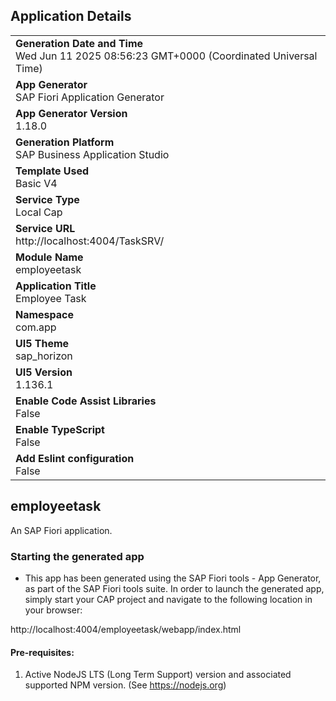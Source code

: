 ## Application Details
|               |
| ------------- |
|**Generation Date and Time**<br>Wed Jun 11 2025 08:56:23 GMT+0000 (Coordinated Universal Time)|
|**App Generator**<br>SAP Fiori Application Generator|
|**App Generator Version**<br>1.18.0|
|**Generation Platform**<br>SAP Business Application Studio|
|**Template Used**<br>Basic V4|
|**Service Type**<br>Local Cap|
|**Service URL**<br>http://localhost:4004/TaskSRV/|
|**Module Name**<br>employeetask|
|**Application Title**<br>Employee Task|
|**Namespace**<br>com.app|
|**UI5 Theme**<br>sap_horizon|
|**UI5 Version**<br>1.136.1|
|**Enable Code Assist Libraries**<br>False|
|**Enable TypeScript**<br>False|
|**Add Eslint configuration**<br>False|

## employeetask

An SAP Fiori application.

### Starting the generated app

-   This app has been generated using the SAP Fiori tools - App Generator, as part of the SAP Fiori tools suite.  In order to launch the generated app, simply start your CAP project and navigate to the following location in your browser:

http://localhost:4004/employeetask/webapp/index.html

#### Pre-requisites:

1. Active NodeJS LTS (Long Term Support) version and associated supported NPM version.  (See https://nodejs.org)


